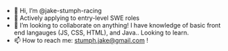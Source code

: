 - 👋 Hi, I’m @jake-stumph-racing
- 👀 Actively applying to entry-level SWE roles
- 💞️ I’m looking to collaborate on anything! I have knowledge of basic front end langauges (JS, CSS, HTML), and Java.. Looking to learn.
- 📫 How to reach me: stumph.jake@gmail.com !

